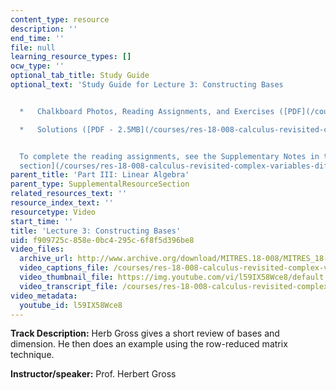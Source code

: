 ```yaml
---
content_type: resource
description: ''
end_time: ''
file: null
learning_resource_types: []
ocw_type: ''
optional_tab_title: Study Guide
optional_text: 'Study Guide for Lecture 3: Constructing Bases


  *   Chalkboard Photos, Reading Assignments, and Exercises ([PDF](/courses/res-18-008-calculus-revisited-complex-variables-differential-equations-and-linear-algebra-fall-2011/resources/mitres_18_008_partiii_lec03))

  *   Solutions ([PDF - 2.5MB](/courses/res-18-008-calculus-revisited-complex-variables-differential-equations-and-linear-algebra-fall-2011/resources/mitres_18_008_partiii_sol03))


  To complete the reading assignments, see the Supplementary Notes in the [Study Materials
  section](/courses/res-18-008-calculus-revisited-complex-variables-differential-equations-and-linear-algebra-fall-2011/pages/study-materials).'
parent_title: 'Part III: Linear Algebra'
parent_type: SupplementalResourceSection
related_resources_text: ''
resource_index_text: ''
resourcetype: Video
start_time: ''
title: 'Lecture 3: Constructing Bases'
uid: f909725c-858e-0bc4-295c-6f8f5d396be8
video_files:
  archive_url: http://www.archive.org/download/MITRES.18-008/MITRES_18-008_Part3_lec3_300k.mp4
  video_captions_file: /courses/res-18-008-calculus-revisited-complex-variables-differential-equations-and-linear-algebra-fall-2011/77ae7ee3ed6b52e683c92e1d21504de2_l59IX58Wce8.vtt
  video_thumbnail_file: https://img.youtube.com/vi/l59IX58Wce8/default.jpg
  video_transcript_file: /courses/res-18-008-calculus-revisited-complex-variables-differential-equations-and-linear-algebra-fall-2011/395fbe37ccfbd8782678d847c5a3f692_l59IX58Wce8.pdf
video_metadata:
  youtube_id: l59IX58Wce8
---
```


**Track Description:** Herb Gross gives a short review of bases and dimension. He then does an example using the row-reduced matrix technique.

**Instructor/speaker:** Prof. Herbert Gross

